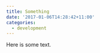 ```yaml
---
title: Something
date: '2017-01-06T14:28:42+11:00'
categories:
  - development
---
```

Here is some text.
